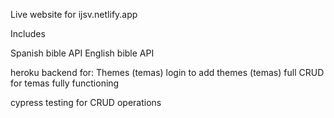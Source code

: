 Live website for ijsv.netlify.app

Includes 

Spanish bible API
English bible API

heroku backend for:
Themes (temas)
login to add themes (temas)
full CRUD for temas fully functioning


cypress testing for CRUD operations
